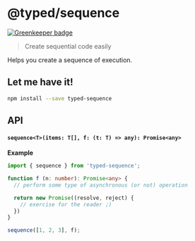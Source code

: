 # @typed/sequence

[![Greenkeeper badge](https://badges.greenkeeper.io/TylorS/typed-sequence.svg)](https://greenkeeper.io/)

> Create sequential code easily

Helps you create a sequence of execution.

## Let me have it!
```sh
npm install --save typed-sequence
```

## API

#### `sequence<T>(items: T[], f: (t: T) => any): Promise<any>`

**Example**

```typescript
import { sequence } from 'typed-sequence';

function f (n: number): Promise<any> {
  // perform some type of asynchronous (or not) operation

  return new Promise((resolve, reject) {
    // exercise for the reader ;)
  })
}

sequence([1, 2, 3], f);
```